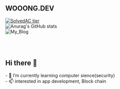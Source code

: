 ## WOOONG.DEV

[![SolvedAC tier](http://mazassumnida.wtf/api/v2/generate_badge?boj=codethinking)](https://solved.ac/codethinkg)
<br>
![Anurag's GitHub stats](https://github-readme-stats.vercel.app/api?username=hanjiung&show_icons=true&theme=radical)
<br>
![My_Blog](https://wooong-dev.tistory.com/)

<br><br>
## Hi there 👋

<!--
**hanjiung/hanjiung** is a ✨ _special_ ✨ repository because its `README.md` (this file) appears on your GitHub profile.

Here are some ideas to get you started:
--!>

- 🌱 I’m currently learning computer sience(security)<br>

- 📫 interested in app development, Block chain

<!--
- 👯 I’m looking to collaborate on ...

- 🔭 I’m currently working on ...
- 🤔 I’m looking for help with ...
- 💬 Ask me about ...
- 📫 How to reach me: ...
- 😄 Pronouns: ...
- ⚡ Fun fact: ...

--!>
